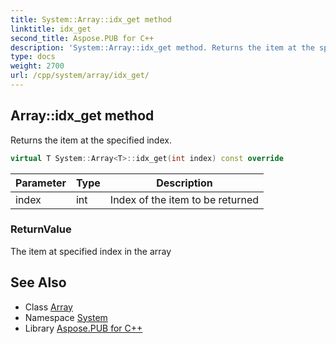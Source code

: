 ```yaml
---
title: System::Array::idx_get method
linktitle: idx_get
second_title: Aspose.PUB for C++
description: 'System::Array::idx_get method. Returns the item at the specified index in C++.'
type: docs
weight: 2700
url: /cpp/system/array/idx_get/
---
```

## Array::idx_get method


Returns the item at the specified index.

```cpp
virtual T System::Array<T>::idx_get(int index) const override
```


| Parameter | Type | Description |
| --- | --- | --- |
| index | int | Index of the item to be returned |

### ReturnValue

The item at specified index in the array

## See Also

* Class [Array](../)
* Namespace [System](../../)
* Library [Aspose.PUB for C++](../../../)

